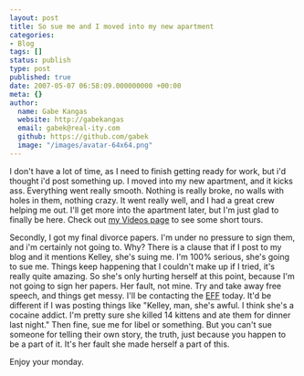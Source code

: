 ```yaml
---
layout: post
title: So sue me and I moved into my new apartment
categories:
- Blog
tags: []
status: publish
type: post
published: true
date: 2007-05-07 06:58:09.000000000 +00:00
meta: {}
author:
  name: Gabe Kangas
  website: http://gabekangas
  email: gabek@real-ity.com
  github: https://github.com/gabek
  image: "/images/avatar-64x64.png"
---
```

I don\'t have a lot of time, as I need to finish getting ready for work, but i\'d thought i\'d post something up. I moved into my new apartment, and it kicks ass. Everything went really smooth. Nothing is really broke, no walls with holes in them, nothing crazy. It went really well, and I had a great crew helping me out. I\'ll get more into the apartment later, but I\'m just glad to finally be here. Check out [my Videos page](http://www.real-ity.com/videos.php) to see some short tours.

Secondly, I got my final divorce papers. I\'m under no pressure to sign them, and i\'m certainly not going to. Why? There is a clause that if I post to my blog and it mentions Kelley, she\'s suing me. I\'m 100% serious, she\'s going to sue me. Things keep happening that I couldn\'t make up if I tried, it\'s really quite amazing. So she\'s only hurting herself at this point, because I\'m not going to sign her papers. Her fault, not mine. Try and take away free speech, and things get messy.  I\'ll be contacting the [EFF](http://www.eff.org/bloggers/) today. It\'d be different if I was posting things like \"Kelley, man, she\'s awful. I think she\'s a cocaine addict. I\'m pretty sure she killed 14 kittens and ate them for dinner last night.\"
Then fine, sue me for libel or something. But you can\'t sue someone for telling their own story, the truth, just because you happen to be a part of it. It\'s her fault she made herself a part of this.

Enjoy your monday.
